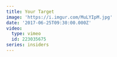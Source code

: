 ```yaml
---
title: Your Target
image: 'https://i.imgur.com/MuLYIpM.jpg'
date: '2017-06-25T09:30:00.000Z'
video:
  type: vimeo
  id: 223035675
series: insiders
---
```


